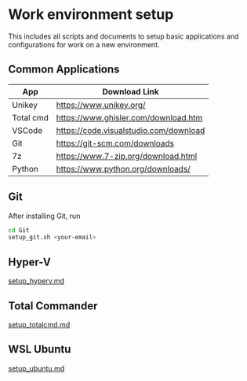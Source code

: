 # Work environment setup

This includes all scripts and documents to setup basic applications and configurations for work on a new environment.

## Common Applications

| App       | Download Link                         |
| ----------|---------------------------------------|
| Unikey    | https://www.unikey.org/               |
| Total cmd | https://www.ghisler.com/download.htm  |
| VSCode    | https://code.visualstudio.com/download|
| Git       | https://git-scm.com/downloads         |
| 7z        | https://www.7-zip.org/download.html   |
| Python    | https://www.python.org/downloads/     |


## Git

After installing Git, run
```bash
cd Git
setup_git.sh <your-email>
```

## Hyper-V

[setup_hyperv.md](/Hyper-V/setup_hyperv.md)

## Total Commander

[setup_totalcmd.md](/TotalCmd/setup_totalcmd.md)

## WSL Ubuntu

[setup_ubuntu.md](/WSL/Ubuntu/setup_ubuntu.md)